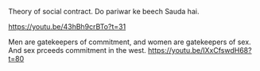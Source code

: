 
Theory of social contract.
Do pariwar ke beech Sauda hai.

https://youtu.be/43hBh9crBTo?t=31

Men are gatekeepers of commitment, and women are gatekeepers of sex. And sex prceeds commitment in the west.
https://youtu.be/IXxCfswdH68?t=80




